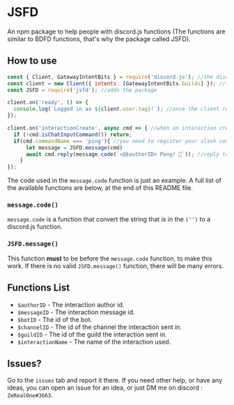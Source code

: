 # JSFD
An npm package to help people with discord.js functions (The functions are similar to BDFD functions, that's why the package called JSFD).

## How to use
```js
const { Client, GatewayIntentBits } = require('discord.js'); //the discord.js library. you must add this in order to use also JSFD and to connect to your bot.
const client = new Client({ intents: [GatewayIntentBits.Guilds] }); //the bot intenets. you can change this to whatever you want.
const JSFD = require('jsfd'); //adds the package

client.on('ready', () => {
  console.log(`Logged in as ${client.user.tag}!`); //once the client ready, this message will be sent to the console
});

client.on('interactionCreate', async cmd => { //when an interaction creates. If you use other variable (that is not 'cmd' like here in the example) please change where there is 'cmd' also in the next lines to that var
  if (!cmd.isChatInputCommand()) return;
  if(cmd.commandName === 'ping'){ //you need to register your slash commands before use this.
      let message = JSFD.message(cmd)
      await cmd.reply(message.code(`<@$authorID> Pong! 🏓`)); //reply to the interaction with '<@{the interaction author id}> Pong! 🏓'
    }
});
```
The code used in the `message.code` function is just an example. A full list of the available functions are below, at the end of this README file. 

### `message.code()`
`message.code` is a function that convert the string that is in the `('')` to a discord.js function.

### `JSFD.message()`
This function **must** to be before the `message.code` function, to make this work. If there is no valid `JSFD.message()` function, there will be many errors.

## Functions List
- `$authorID` - The interaction author id.
- `$messageID` - The interaction message id.
- `$botID` - The id of the bot.
- `$channelID` - The id of the channel the interaction sent in.
- `$guildID` - The id of the guild the interaction sent in.
- `$interactionName` - The name of the interaction used.

## Issues?
Go to the `issues` tab and report it there. If you need other help, or have any ideas, you can open an issue for an idea, or just DM me on discord : `ZeRealOne#3663`.
